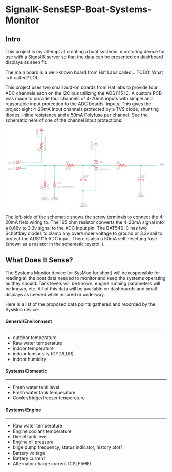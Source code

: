 # SignalK-SensESP-Boat-Systems-Monitor

## Intro
This project is my attempt at creating a boat systems' monitoring device for use with a Signal K server so that the data can be presented on dashboard displays as seen fit.

The main board is a well-known board from Hat Labs called... TODO: What is it called? LOL

This project uses two small add-on boards from Hat labs to provide four ADC channels each on the I2C bus utilizing the ADS1115 IC. A custom PCB was made to provide four channels of 4-20mA inputs with simple and reasonable input protection to the ADC boards' inputs. This gives the project eight 4-20mA input channels protected by a TVS diode, shunting diodes, inline resistance and a 50mA Polyfuse per channel. See the schematic here of one of the channel input protections:

![Schematic diagram of one of the 4-2mA input processing and protection circuits for the ADC channels](docs/images/4-20mA_schematic_one_channel.png?raw=false)

The left-side of the schematic shows the screw terminals to connect the 4-20mA field wiring to. The 165 ohm resistor converts the 4-20mA signal into a 0.66v to 3.3v signal to the ADC input pin. The BAT54S IC has two Schottkey diodes to clamp any over/under voltage to ground or 3.3v rail to protect the ADS1115 ADC input. There is also a 50mA self-resetting fuse (shown as a resistor in the schematic :eyeroll:).

## What Does It Sense?
The Systems Monitor device (or SysMon for short) will be responsible for reading all the boat data needed to monitor and keep the systems operating as they should. Tank levels will be known, engine running parameters will be known, etc. All of this data will be available on dashboards and small displays as needed while moored or underway.

Here is a list of the proposed data points gathered and recorded by the SysMon device:

#### General/Environment
--------------------
 * outdoor temperature
 * Raw water temperature
 * indoor temperature
 * indoor luminosity (CYD/LDR)
 * indoor humidity
 
#### Systems/Domestic
--------------------
 * Fresh water tank level
 * Fresh water tank temperature
 * Cooler/fridge/freezer temperature
 
#### Systems/Engine
--------------------
 * Raw water temperature
 * Engine coolant temperature
 * Diesel tank level
 * Engine oil pressure
 * bilge pump frequency, status indicator, history plot?
 * Battery voltage
 * Battery current
 * Alternator charge current (CSLF5HE)
 